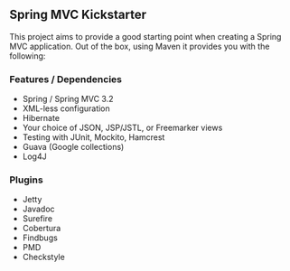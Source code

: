 ## Spring MVC Kickstarter

This project aims to provide a good starting point when creating a Spring MVC application.  Out of the box, using Maven it provides you with the following:

### Features / Dependencies
* Spring / Spring MVC 3.2
* XML-less configuration
* Hibernate
* Your choice of JSON, JSP/JSTL, or Freemarker views
* Testing with JUnit, Mockito, Hamcrest
* Guava (Google collections)
* Log4J

### Plugins
* Jetty
* Javadoc
* Surefire
* Cobertura
* Findbugs
* PMD
* Checkstyle
